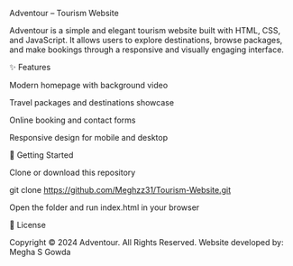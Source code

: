 Adventour – Tourism Website

Adventour is a simple and elegant tourism website built with HTML, CSS, and JavaScript. It allows users to explore destinations, browse packages, and make bookings through a responsive and visually engaging interface.

✨ Features

Modern homepage with background video

Travel packages and destinations showcase

Online booking and contact forms

Responsive design for mobile and desktop

🚀 Getting Started

Clone or download this repository

git clone https://github.com/Meghzz31/Tourism-Website.git


Open the folder and run index.html in your browser




📜 License

Copyright © 2024 Adventour.
All Rights Reserved.
Website developed by: Megha S Gowda


